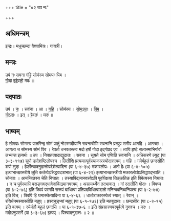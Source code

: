 +++
title = "०२ उप नः"

+++
## अधिमन्त्रम्
इन्द्रः। मधुच्छन्दा वैश्वामित्रः। गायत्री।

## मन्त्रः
उप॑ नः॒ सव॒ना ग॑हि॒ सोम॑स्य सोमपाः पिब ।  
गो॒दा इद्रे॒वतो॒ मदः॑ ॥

## पदपाठः
उप॑ । नः॒ । सव॑ना । आ । ग॒हि॒ । सोम॑स्य । सो॒म॒ऽपाः॒ । पि॒ब॒ ।  
गो॒ऽदाः । इत् । रे॒वतः॑ । मदः॑ ॥

## भाष्यम्
हे सोमपाः सोमस्य पातरिन्द्र सोमं पातुं नोऽस्मदीयानि सवनात्रीणि सवनानि प्रत्युप समीप आगहि । आगच्छ । आगत्य च सोमस्य सोमं पिब । रेवतो धनवतस्तव मदो हर्षो गोदा इद्गोप्रद एव । त्वयि हृष्टे सत्यस्माभिर्गावो लभ्यन्त इत्यर्थः ॥ उप । निपातत्वादाद्युदात्तः । सवना । सूयते सोम एष्विति सवनानि । अधिकरणे ल्युट् (पा ३-३-११७) सुपो डादेशष्टिलोपश्च । लितीशि प्रत्ययात्पूर्वस्याकारस्योदात्तत्वम् । गहि । गमेर्बहुलं छन्दसीति शपो लुक् । हेर्ङीत्त्वादनुदात्तोपदेशेत्यादिना (पा ६-४-३७) मकारलोपः । अतो हेः (पा ६-४-१०५) इत्याभाच्छास्त्रीये लुति कर्तव्येऽसिद्धवदत्राभात् (पा ६-४-२२) इत्याभाच्छास्त्रीयो मकारलोपोऽसिद्धवद्भवति । सोमपाः । आमन्त्रितस्य चेति निघातः । तस्याविद्यमानवत्त्वेऽपि पूर्वापेक्षया तिङ्ङतिङ इति पिबेत्यस्य निघातः । न च पूर्वस्यापि पराङ्गवद्भावेनाविद्यमानवत्त्वम् । असामर्थ्येन तदभावात् । गां ददातीति गोदाः । क्विप्च (पा ३-२-७६) इति क्विपं परमपि सरूपं बाधित्वा प्रतिपदविधित्वादातो मनिन्क्वनिब्वनिपश्च (पा ३-२-७४) इति विच् । क्विपि हि घमास्थेत्यादिना पा ६-४-६६ । धातोराकारस्येत्वं स्यात् । रेवान् । रयिर्धनमस्यास्तीति मतुप् । ह्रस्वनुड्भ्यां मतुप् (पा ६-१-१७६) इति मतबुदात्तः । छन्दसीरः (पा ८-२-१५) इति वत्वम् । रयेर्मतौ बहुलं छन्दसि । पा ६-१-३७-६ । इति संप्रसारणपरपूर्वत्वे गुणश्च । मदः । मदोऽनुपसर्गे (पा ३-३-६७) इत्यप् । पित्त्वादनुदात्तः ॥ २ ॥